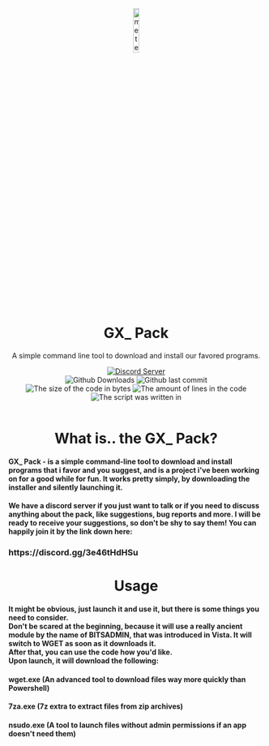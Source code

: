 <p align="center">
<img src="https://github.com/GalexGX/GXPack/assets/132670526/771a731f-cd63-4930-aa9c-93e613d8f136" alt="meteor-client-logo" width="15%"/>
</p>

<h1 align="center">GX_ Pack</h1>
<p align="center">A simple command line tool to download and install our favored programs.</p>

<div align="center">
    <a href="https://discord.gg/bBGQZvd"><img src="https://img.shields.io/discord/1098529288162136066?color=green&label=talk%20or%20report%20bugs&logo=discord&logoColor=violet" alt="Discord Server"/></a>
    <br/>
    <img src="https://img.shields.io/github/downloads/GalexGX/GXPack/total?color=blueviolet&label=Times%20the%20pack%20has%20been%20downloaded%3A&logo=Github" alt="Github Downloads"/>
    <img src="https://img.shields.io/github/last-commit/GalexGX/GXPack?style=plastic" alt="Github last commit"/>
    <br/>
    <img src="https://img.shields.io/github/size/GalexGX/GXPack/GX_%20Pack.bat?label=File%20size&style=plastic" alt="The size of the code in bytes"/>
    <img src="https://img.shields.io/tokei/lines/Github/GalexGX/GXPack?label=Total%20lines%20of%20code&style=plastic" alt="The amount of lines in the code"/>
    <img src="https://img.shields.io/github/languages/top/GalexGX/GXPack?color=darkblue&label=Written%20on%20BATCH&logo=Windows&logoColor=lightblue" alt="The script was written in"/>
</div>

<br/>

<h1 align="center">What is.. the GX_ Pack?</h1>
<h4> GX_ Pack - is a simple command-line tool to download and install programs that i favor and you suggest, and is a project i've been working on for a good while for fun.
It works pretty simply, by downloading the installer and silently launching it.</h5>
<h4> We have a discord server if you just want to talk or if you need to discuss anything about the pack, like suggestions, bug reports and more. I will be ready to receive your suggestions, so don't be shy to say them!
You can happily join it by the link down here: <br/> </h4>
<h3> https://discord.gg/3e46tHdHSu </h3>
    
<h1 align="center">Usage</h1>
<h4> It might be obvious, just launch it and use it, but there is some things you need to consider. <br/>
Don't be scared at the beginning, because it will use a really ancient module by the name of BITSADMIN, that was introduced in Vista.
It will switch to WGET as soon as it downloads it. <br/>
After that, you can use the code how you'd like. <br/>
Upon launch, it will download the following: <br/> </h4>
<h4> wget.exe (An advanced tool to download files way more quickly than Powershell) </h4>
<h4> 7za.exe (7z extra to extract files from zip archives) </h4>
<h4> nsudo.exe (A tool to launch files without admin permissions if an app doesn't need them) </h4>
